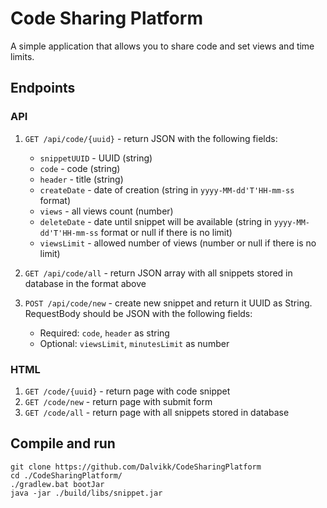 # Code Sharing Platform

A simple application that allows you to share code and set views and time limits.

## Endpoints

### API
1. `GET /api/code/{uuid}` - return JSON with the following fields:
   * `snippetUUID` - UUID (string)
   * `code` - code (string)
   * `header` - title (string)
   * `createDate` - date of creation (string in `yyyy-MM-dd'T'HH-mm-ss` format)
   * `views` - all views count (number)
   * `deleteDate` - date until snippet will be available (string in `yyyy-MM-dd'T'HH-mm-ss` format or null if there is no limit)
   * `viewsLimit` - allowed number of views (number or null if there is no limit)
2. `GET /api/code/all` - return JSON array with all snippets stored in database in the format above

3. `POST /api/code/new` - create new snippet and return it UUID as String.  
RequestBody should be JSON with the following fields:
      * Required: `code`, `header` as string
      * Optional: `viewsLimit`, `minutesLimit` as number
   
### HTML
1. `GET /code/{uuid}` - return page with code snippet
2. `GET /code/new` - return page with submit form
3. `GET /code/all` - return page with all snippets stored in database

## Compile and run

```
git clone https://github.com/Dalvikk/CodeSharingPlatform
cd ./CodeSharingPlatform/
./gradlew.bat bootJar
java -jar ./build/libs/snippet.jar
```
